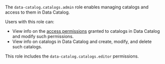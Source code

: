The `data-catalog.catalogs.admin` role enables managing catalogs and access to them in Data Catalog.

Users with this role can:
* View info on the [access permissions](../../../iam/concepts/access-control/index.md) granted to catalogs in Data Catalog and modify such permissions.
* View info on catalogs in Data Catalog and create, modify, and delete such catalogs.

This role includes the `data-catalog.catalogs.editor` permissions.
